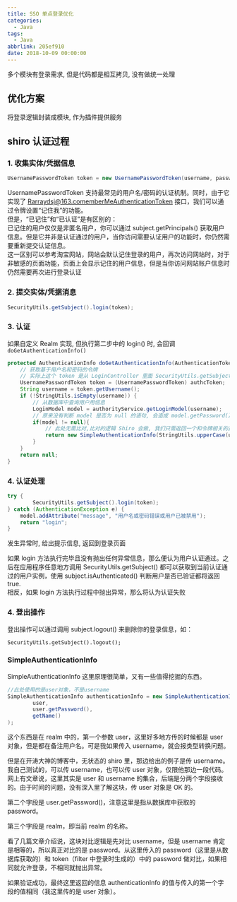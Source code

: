```yaml
---
title: SSO 单点登录优化
categories:
  - Java
tags:
  - Java
abbrlink: 205ef910
date: 2018-10-09 00:00:00
---
```


多个模块有登录需求, 但是代码都是相互拷贝, 没有做统一处理

## 优化方案

将登录逻辑封装成模块, 作为插件提供服务

## shiro 认证过程

### 1. 收集实体/凭据信息

```java
UsernamePasswordToken token = new UsernamePasswordToken(username, password, true);
```

UsernamePasswordToken 支持最常见的用户名/密码的认证机制。同时，由于它实现了 Rarraydsj@163.comemberMeAuthenticationToken 接口，我们可以通过令牌设置“记住我”的功能。  
但是，“已记住”和“已认证”是有区别的：  
 已记住的用户仅仅是非匿名用户，你可以通过 subject.getPrincipals() 获取用户信息。但是它并非是认证通过的用户，当你访问需要认证用户的功能时，你仍然需要重新提交认证信息。  
 这一区别可以参考淘宝网站，网站会默认记住登录的用户，再次访问网站时，对于非敏感的页面功能，页面上会显示记住的用户信息，但是当你访问网站账户信息时仍然需要再次进行登录认证

### 2. 提交实体/凭据消息

```java
SecurityUtils.getSubject().login(token);
```

### 3. 认证

如果自定义 Realm 实现, 但执行第二步中的 login() 时, 会回调 `doGetAuthenticationInfo()`

```java
protected AuthenticationInfo doGetAuthenticationInfo(AuthenticationToken authcToken) throws AuthenticationException {
	// 获取基于用户名和密码的令牌
	// 实际上这个 token 是从 LoginController 里面 SecurityUtils.getSubject().login(token) 传过来的
	UsernamePasswordToken token = (UsernamePasswordToken) authcToken;
	String username = token.getUsername();
	if (!StringUtils.isEmpty(username)) {
		// 从数据库中查询用户用信息
		LoginModel model = authorityService.getLoginModel(username);
		// 原来没有判断 model 是否为 null 的语句, 会造成 model.getPassword() 语句 空指针异常
		if(model != null){
			// 此处无需比对,比对的逻辑 Shiro 会做, 我们只需返回一个和令牌相关的正确的验证信息
			return new SimpleAuthenticationInfo(StringUtils.upperCase(username), model.getPassword(), getName());
		}
	}
	return null;
}
```

### 4. 认证处理

```java
try {
		SecurityUtils.getSubject().login(token);
} catch (AuthenticationException e) {
	model.addAttribute("message", "用户名或密码错误或用户已被禁用");
	return "login";
}
```

发生异常时, 给出提示信息, 返回到登录页面

如果 login 方法执行完毕且没有抛出任何异常信息，那么便认为用户认证通过。之后在应用程序任意地方调用 SecurityUtils.getSubject() 都可以获取到当前认证通过的用户实例，使用 subject.isAuthenticated() 判断用户是否已验证都将返回 true.  
相反，如果 login 方法执行过程中抛出异常，那么将认为认证失败

### 4. 登出操作

登出操作可以通过调用 subject.logout() 来删除你的登录信息，如：

```
SecurityUtils.getSubject().logout();
```

### SimpleAuthenticationInfo

SimpleAuthenticationInfo 这里原理很简单，又有一些值得挖掘的东西。

```java
//此处使用的是user对象，不是username
SimpleAuthenticationInfo authenticationInfo = new SimpleAuthenticationInfo(
        user,
        user.getPassword(),
        getName()
);
```

这个东西是在 realm 中的，第一个参数 user，这里好多地方传的时候都是 user 对象，但是都在备注用户名。可是我如果传入 username，就会报类型转换问题。

但是在开涛大神的博客中，无状态的 shiro 里，那边给出的例子是传 username。我自己测试的，可以传 username，也可以传 user 对象，仅限他那边一段代码。网上有文章说，这里其实是 user 和 username 的集合，后端是分两个字段接收的。由于时间的问题，没有深入里了解这块，传 user 对象是 OK 的。

第二个字段是 user.getPassword()，注意这里是指从数据库中获取的 password。

第三个字段是 realm，即当前 realm 的名称。

看了几篇文章介绍说，这块对比逻辑是先对比 username，但是 username 肯定是相等的，所以真正对比的是 password。从这里传入的 password（这里是从数据库获取的）和 token（filter 中登录时生成的）中的 password 做对比，如果相同就允许登录，不相同就抛出异常。

如果验证成功，最终这里返回的信息 authenticationInfo 的值与传入的第一个字段的值相同（我这里传的是 user 对象）。
